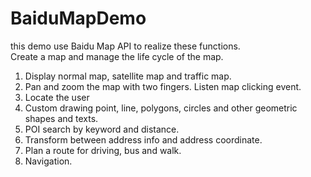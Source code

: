 BaiduMapDemo
============
this demo use Baidu Map API to realize these functions.    
Create a map and manage the life cycle of the map.  

1. Display normal map, satellite map and traffic map.    
2. Pan and zoom the map with two fingers. Listen map clicking event.    
3. Locate the user    
4. Custom drawing point, line, polygons, circles and other geometric shapes and texts.  
5. POI search by keyword and distance.    
6. Transform between address info and address coordinate.       
7. Plan a route for driving, bus and walk.   
8. Navigation.
